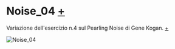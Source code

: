 # Noise_04 [+](https://editor.p5js.org/lucrezia1234/full/B0_Ftn_FJ)

Variazione dell'esercizio n.4 sul Pearling Noise di Gene Kogan. [+](https://genekogan.com/code/p5js-perlin-noise/)

![Noise_04](https://user-images.githubusercontent.com/79698027/114923716-71821700-9e2d-11eb-8ea5-f353b097f897.JPG)

